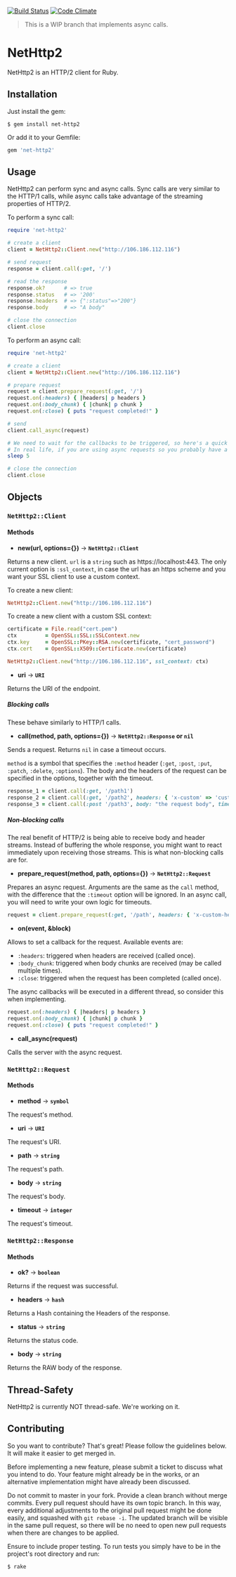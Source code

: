 [![Build Status](https://travis-ci.org/ostinelli/net-http2.svg?branch=master)](https://travis-ci.org/ostinelli/net-http2)
[![Code Climate](https://codeclimate.com/github/ostinelli/net-http2/badges/gpa.svg)](https://codeclimate.com/github/ostinelli/net-http2)

> This is a WIP branch that implements async calls.

# NetHttp2

NetHttp2 is an HTTP/2 client for Ruby.

## Installation
Just install the gem:

```
$ gem install net-http2
```

Or add it to your Gemfile:

```ruby
gem 'net-http2'
```

## Usage
NetHttp2 can perform sync and async calls. Sync calls are very similar to the HTTP/1 calls, while async calls take advantage of the streaming properties of HTTP/2.

To perform a sync call:
```ruby
require 'net-http2'

# create a client
client = NetHttp2::Client.new("http://106.186.112.116")

# send request
response = client.call(:get, '/')

# read the response
response.ok?      # => true
response.status   # => '200'
response.headers  # => {":status"=>"200"}
response.body     # => "A body"

# close the connection
client.close
```

To perform an async call:
```ruby
require 'net-http2'

# create a client
client = NetHttp2::Client.new("http://106.186.112.116")

# prepare request
request = client.prepare_request(:get, '/')
request.on(:headers) { |headers| p headers }
request.on(:body_chunk) { |chunk| p chunk }
request.on(:close) { puts "request completed!" }

# send
client.call_async(request)

# We need to wait for the callbacks to be triggered, so here's a quick and dirty fix for this example.
# In real life, if you are using async requests so you probably have a running loop that keeps your program alive.
sleep 5

# close the connection
client.close
```

## Objects

### `NetHttp2::Client`

#### Methods

 * **new(url, options={})** → **`NetHttp2::Client`**

 Returns a new client. `url` is a `string` such as https://localhost:443.
 The only current option is `:ssl_context`, in case the url has an https scheme and you want your SSL client to use a custom context.

 To create a new client:
 ```ruby
 NetHttp2::Client.new("http://106.186.112.116")
 ```

 To create a new client with a custom SSL context:
 ```ruby
 certificate = File.read("cert.pem")
 ctx         = OpenSSL::SSL::SSLContext.new
 ctx.key     = OpenSSL::PKey::RSA.new(certificate, "cert_password")
 ctx.cert    = OpenSSL::X509::Certificate.new(certificate)

 NetHttp2::Client.new("http://106.186.112.116", ssl_context: ctx)
 ```

 * **uri** → **`URI`**

 Returns the URI of the endpoint.

##### Blocking calls
These behave similarly to HTTP/1 calls.

 * **call(method, path, options={})** → **`NetHttp2::Response` or `nil`**

 Sends a request. Returns `nil` in case a timeout occurs.

 `method` is a symbol that specifies the `:method` header (`:get`, `:post`, `:put`, `:patch`, `:delete`, `:options`). The body and the headers of the request can be specified in the options, together with the timeout.

 ```ruby
 response_1 = client.call(:get, '/path1')
 response_2 = client.call(:get, '/path2', headers: { 'x-custom' => 'custom' })
 response_3 = client.call(:post '/path3', body: "the request body", timeout: 1)
 ```


##### Non-blocking calls
The real benefit of HTTP/2 is being able to receive body and header streams. Instead of buffering the whole response, you might want to react immediately upon receiving those streams. This is what non-blocking calls are for.

 * **prepare_request(method, path, options={})** → **`NetHttp2::Request`**

 Prepares an async request. Arguments are the same as the `call` method, with the difference that the `:timeout` option will be ignored. In an async call, you will need to write your own logic for timeouts.

 ```ruby
 request = client.prepare_request(:get, '/path', headers: { 'x-custom-header' => 'custom' })
 ```

 * **on(event, &block)** 

 Allows to set a callback for the request. Available events are:
 
  * `:headers`: triggered when headers are received (called once).
  * `:body_chunk`: triggered when body chunks are received (may be called multiple times).
  * `:close`: triggered when the request has been completed (called once).

 The async callbacks will be executed in a different thread, so consider this when implementing.

 ```ruby
 request.on(:headers) { |headers| p headers }
 request.on(:body_chunk) { |chunk| p chunk }
 request.on(:close) { puts "request completed!" }
 ```

 * **call_async(request)**

 Calls the server with the async request.


### `NetHttp2::Request`

#### Methods

 * **method** → **`symbol`**
 
 The request's method.

 * **uri** → **`URI`**
 
 The request's URI.

 * **path** → **`string`**
 
 The request's path.

 * **body** → **`string`**
 
 The request's body.

 * **timeout** → **`integer`**
 
 The request's timeout.


### `NetHttp2::Response`

#### Methods

 * **ok?** → **`boolean`**

 Returns if the request was successful.

 * **headers** → **`hash`**

 Returns a Hash containing the Headers of the response.

 * **status** → **`string`**

 Returns the status code.

 * **body** → **`string`**

 Returns the RAW body of the response.


## Thread-Safety
NetHttp2 is currently NOT thread-safe. We're working on it.

## Contributing
So you want to contribute? That's great! Please follow the guidelines below. It will make it easier to get merged in.

Before implementing a new feature, please submit a ticket to discuss what you intend to do. Your feature might already be in the works, or an alternative implementation might have already been discussed.

Do not commit to master in your fork. Provide a clean branch without merge commits. Every pull request should have its own topic branch. In this way, every additional adjustments to the original pull request might be done easily, and squashed with `git rebase -i`. The updated branch will be visible in the same pull request, so there will be no need to open new pull requests when there are changes to be applied.

Ensure to include proper testing. To run tests you simply have to be in the project's root directory and run:

```bash
$ rake
```
